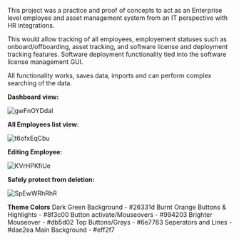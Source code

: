 This project was a practice and proof of concepts to act as an Enterprise level employee and asset management system from an IT perspective with HR integrations.

This would allow tracking of all employees, employement statuses such as onboard/offboarding, asset tracking, and software license and deployment tracking features. Software deployment functionality tied into the software license management GUI.

All functionality works, saves data, imports and can perform complex searching of the data.

**Dashboard view:**

![gwFnOYDdaI](https://github.com/user-attachments/assets/5d97f9fc-ff50-4e24-9001-3169bfbb3a83)

**All Employees list view:**

![t6ofxEqCbu](https://github.com/user-attachments/assets/3663871e-d056-44cc-b9a0-1e41496f624e)

**Editing Employee:**

![KVrHPKfiUe](https://github.com/user-attachments/assets/10917696-6892-4965-98c7-c2ecd024b052)

**Safely protect from deletion:**

![SpEwWRhRhR](https://github.com/user-attachments/assets/83eb3fda-95da-4b40-b359-7cb29f577032)


**Theme Colors**
	Dark Green Background - #26331d
	Burnt Orange Buttons & Highlights - #8f3c00
	Button activate/Mouseovers - #994203
	Brighter Mouseover - #db5d02
	Top Buttons/Grays - #6e7783
	Seperators and Lines - #dae2ea
	Main Background - #eff2f7
